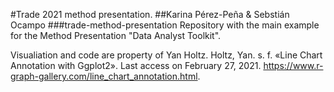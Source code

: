 #Trade 2021 method presentation.
##Karina Pérez-Peña & Sebstián Ocampo
###trade-method-presentation
Repository with the main example for the Method Presentation "Data Analyst Toolkit".

Visualiation and code are property of Yan Holtz.
Holtz, Yan. s. f. «Line Chart Annotation with Ggplot2». Last access on February 27, 2021. https://www.r-graph-gallery.com/line_chart_annotation.html.
